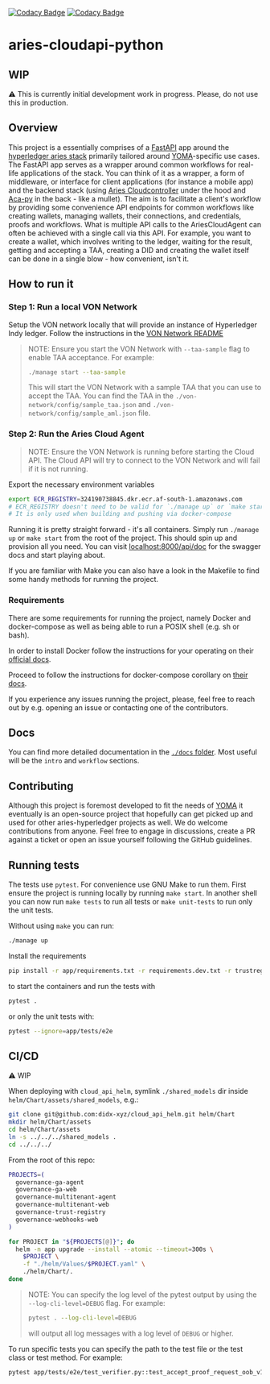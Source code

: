 [![Codacy Badge](https://app.codacy.com/project/badge/Grade/ceca5ac566f74a3a8bfb3095074117ad)](https://www.codacy.com/gh/didx-xyz/aries-cloudapi-python/dashboard?utm_source=github.com&utm_medium=referral&utm_content=didx-xyz/aries-cloudapi-python&utm_campaign=Badge_Grade)
[![Codacy Badge](https://app.codacy.com/project/badge/Coverage/ceca5ac566f74a3a8bfb3095074117ad)](https://www.codacy.com/gh/didx-xyz/aries-cloudapi-python/dashboard?utm_source=github.com&utm_medium=referral&utm_content=didx-xyz/aries-cloudapi-python&utm_campaign=Badge_Coverage)

# aries-cloudapi-python

## WIP

:warning: This is currently initial development work in progress. Please, do not use this in production.

## Overview

This project is a essentially comprises of a [FastAPI](fastapi.tiangolo.com/) app around the [hyperledger aries stack](https://github.com/hyperledger/) primarily tailored around [YOMA](yoma.africa)-specific use cases. The FastAPI app serves as a wrapper around common workflows for real-life applications of the stack. You can think of it as a wrapper, a form of middleware, or interface for client applications (for instance a mobile app) and the backend stack (using [Aries Cloudcontroller](https://github.com/didx-xyz/aries-cloudcontroller-python) under the hood and [Aca-py](https://github.com/hyperledger/aries-cloudagent-python) in the back - like a mullet). The aim is to facilitate a client's workflow by providing some convenience API endpoints for common workflows like creating wallets, managing wallets, their connections, and credentials, proofs and workflows. What is multiple API calls to the AriesCloudAgent can often be achieved with a single call via this API. For example, you want to create a wallet, which involves writing to the ledger, waiting for the result, getting and accepting a TAA, creating a DID and creating the wallet itself can be done in a single blow - how convenient, isn't it.

## How to run it
### Step 1: Run a local VON Network
Setup the VON network locally that will provide an instance of Hyperledger Indy ledger. Follow the instructions in the [VON Network README](https://github.com/bcgov/von-network/blob/main/README.md)
> NOTE: Ensure you start the VON Network with `--taa-sample` flag to enable TAA acceptance. For example:
> ```bash
> ./manage start --taa-sample
> ```
> This will start the VON Network with a sample TAA that you can use to accept the TAA. You can find the TAA in the `./von-network/config/sample_taa.json` and `./von-network/config/sample_aml.json` file.

### Step 2: Run the Aries Cloud Agent
> NOTE: Ensure the VON Network is running before starting the Cloud API. The Cloud API will try to connect to the VON Network and will fail if it is not running.

Export the necessary environment variables

```sh
export ECR_REGISTRY=324190738845.dkr.ecr.af-south-1.amazonaws.com
# ECR_REGISTRY doesn't need to be valid for `./manage up` or `make start`
# It is only used when building and pushing via docker-compose
```

Running it is pretty straight forward - it's all containers. Simply run `./manage up` or `make start` from the root of the project. This should spin up and provision all you need. You can visit [localhost:8000/api/doc](localhost:8000/api/doc) for the swagger docs and start playing about.

If you are familiar with Make you can also have a look in the Makefile to find some handy methods for running the project.

### Requirements

There are some requirements for running the project, namely Docker and docker-compose as well as being able to run a POSIX shell (e.g. sh or bash).

In order to install Docker follow the instructions for your operating on their [official docs](https://docs.docker.com/engine/install/).

Proceed to follow the instructions for docker-compose corollary on [their docs](https://docs.docker.com/compose/install/).

If you experience any issues running the project, please, feel free to reach out by e.g. opening an issue or contacting one of the contributors.

## Docs

You can find more detailed documentation in the [`./docs` folder](https://github.com/didx-xyz/aries-cloudapi-python/tree/development/docs). Most useful will be the `intro` and `workflow` sections.

## Contributing

Although this project is foremost developed to fit the needs of [YOMA](yoma.africa) it eventually is an open-source project that hopefully can get picked up and used for other aries-hyperledger projects as well. We do welcome contributions from anyone. Feel free to engage in discussions, create a PR against a ticket or open an issue yourself following the GitHub guidelines.

## Running tests

The tests use `pytest`. For convenience use GNU Make to run them. First ensure the project is running locally by running `make start`. In another shell you can now run `make tests` to run all tests or `make unit-tests` to run only the unit tests.

Without using `make` you can run:

```bash
./manage up
```

Install the requirements
```bash
pip install -r app/requirements.txt -r requirements.dev.txt -r trustregistry/requirements.txt
```
to start the containers and run the tests with

```bash
pytest .
```

or only the unit tests with:

```bash
pytest --ignore=app/tests/e2e
```

## CI/CD

:warning: WIP

When deploying with `cloud_api_helm`, symlink `./shared_models` dir inside `helm/Chart/assets/shared_models`, e.g.:

```sh
git clone git@github.com:didx-xyz/cloud_api_helm.git helm/Chart
mkdir helm/Chart/assets
cd helm/Chart/assets
ln -s ../../../shared_models .
cd ../../../
```

From the root of this repo:

```sh
PROJECTS=(
  governance-ga-agent
  governance-ga-web
  governance-multitenant-agent
  governance-multitenant-web
  governance-trust-registry
  governance-webhooks-web
)

for PROJECT in "${PROJECTS[@]}"; do
  helm -n app upgrade --install --atomic --timeout=300s \
    $PROJECT \
    -f "./helm/Values/$PROJECT.yaml" \
    ./helm/Chart/.
done 
```

> NOTE:
> You can specify the log level of the pytest output by using the `--log-cli-level=DEBUG` flag. For example:
> ```bash
> pytest . --log-cli-level=DEBUG
> ```
> will output all log messages with a log level of `DEBUG` or higher.

To run specific tests you can specify the path to the test file or the test class or test method. For example:

```bash
pytest app/tests/e2e/test_verifier.py::test_accept_proof_request_oob_v1 --log-cli-level=0
```
